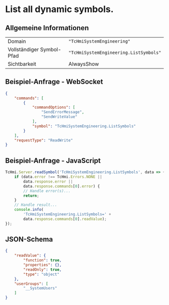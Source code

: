 # List all dynamic symbols.

## Allgemeine Informationen

|  |  |
| - | - |
| Domain | `"TcHmiSystemEngineering"` |
| Vollständiger Symbol-Pfad | `"TcHmiSystemEngineering.ListSymbols"` |
| Sichtbarkeit | AlwaysShow |

## Beispiel-Anfrage - WebSocket

```json
{
    "commands": [
        {
            "commandOptions": [
                "SendErrorMessage",
                "SendWriteValue"
            ],
            "symbol": "TcHmiSystemEngineering.ListSymbols"
        }
    ],
    "requestType": "ReadWrite"
}
```

## Beispiel-Anfrage - JavaScript

```javascript
TcHmi.Server.readSymbol('TcHmiSystemEngineering.ListSymbols', data => {
    if (data.error !== TcHmi.Errors.NONE ||
        data.response.error ||
        data.response.commands[0].error) {
        // Handle error(s)...
        return;
    }
    // Handle result...
    console.info(
        'TcHmiSystemEngineering.ListSymbols=' +
        data.response.commands[0].readValue);
});
```

## JSON-Schema

```json
{
    "readValue": {
        "function": true,
        "properties": {},
        "readOnly": true,
        "type": "object"
    },
    "userGroups": [
        "__SystemUsers"
    ]
}
```
